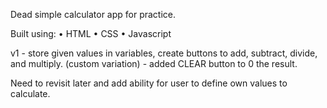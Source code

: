 Dead simple calculator app for practice.

Built using:
• HTML
• CSS
• Javascript

v1 - store given values in variables, create buttons to add, subtract, divide, and multiply. 
    (custom variation) - added CLEAR button to 0 the result.
    
Need to revisit later and add ability for user to define own values to calculate.
